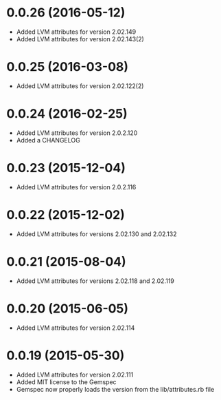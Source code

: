 # 0.0.26 (2016-05-12)
- Added LVM attributes for version 2.02.149
- Added LVM attributes for version 2.02.143(2)

# 0.0.25 (2016-03-08)
- Added LVM attributes for version 2.02.122(2)

# 0.0.24 (2016-02-25)
- Added LVM attributes for version 2.0.2.120
- Added a CHANGELOG

# 0.0.23 (2015-12-04)
- Added LVM attributes for version 2.0.2.116

# 0.0.22 (2015-12-02)
- Added LVM attributes for versions 2.02.130 and 2.02.132

# 0.0.21 (2015-08-04)
- Added LVM attributes for versions 2.02.118 and 2.02.119

# 0.0.20 (2015-06-05)
- Added LVM attributes for version 2.02.114

# 0.0.19 (2015-05-30)
- Added LVM attributes for version 2.02.111
- Added MIT license to the Gemspec
- Gemspec now properly loads the version from the lib/attributes.rb file
